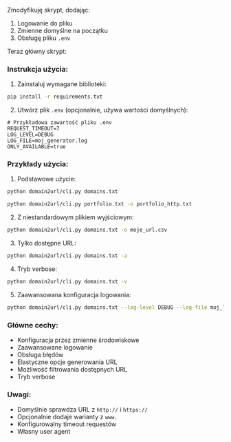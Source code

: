 Zmodyfikuję skrypt, dodając:
1. Logowanie do pliku
2. Zmienne domyślne na początku
3. Obsługę pliku `.env`

Teraz główny skrypt:

### Instrukcja użycia:

1. Zainstaluj wymagane biblioteki:
```bash
pip install -r requirements.txt
```

2. Utwórz plik `.env` (opcjonalnie, używa wartości domyślnych):
```
# Przykładowa zawartość pliku .env
REQUEST_TIMEOUT=7
LOG_LEVEL=DEBUG
LOG_FILE=moj_generator.log
ONLY_AVAILABLE=true
```

### Przykłady użycia:

1. Podstawowe użycie:
```bash
python domain2url/cli.py domains.txt
```

```bash
python domain2url/cli.py portfolio.txt -o portfolio_http.txt
```

2. Z niestandardowym plikiem wyjściowym:
```bash
python domain2url/cli.py domains.txt -o moje_url.csv
```

3. Tylko dostępne URL:
```bash
python domain2url/cli.py domains.txt -a
```

4. Tryb verbose:
```bash
python domain2url/cli.py domains.txt -v
```

5. Zaawansowana konfiguracja logowania:
```bash
python domain2url/cli.py domains.txt --log-level DEBUG --log-file moj_log.log
```

### Główne cechy:
- Konfiguracja przez zmienne środowiskowe
- Zaawansowane logowanie 
- Obsługa błędów
- Elastyczne opcje generowania URL
- Możliwość filtrowania dostępnych URL
- Tryb verbose

### Uwagi:
- Domyślnie sprawdza URL z `http://` i `https://`
- Opcjonalnie dodaje warianty z `www.`
- Konfigurowalny timeout requestów
- Własny user agent

